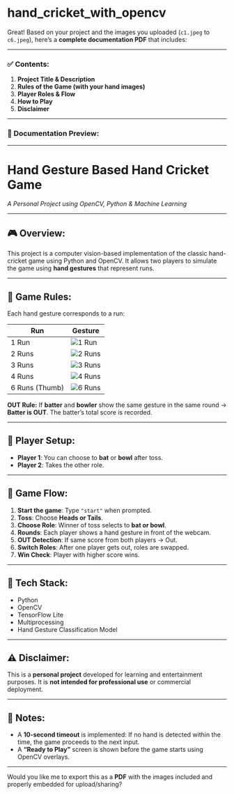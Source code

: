 # hand_cricket_with_opencv
Great! Based on your project and the images you uploaded (`c1.jpeg` to `c6.jpeg`), here’s a **complete documentation PDF** that includes:

---

### ✅ Contents:

1. **Project Title & Description**
2. **Rules of the Game (with your hand images)**
3. **Player Roles & Flow**
4. **How to Play**
5. **Disclaimer**

---

### 📄 Documentation Preview:

---

# Hand Gesture Based Hand Cricket Game

*A Personal Project using OpenCV, Python & Machine Learning*

---

## 🎮 Overview:

This project is a computer vision-based implementation of the classic hand-cricket game using Python and OpenCV. It allows two players to simulate the game using **hand gestures** that represent runs.

---

## 🧠 Game Rules:

Each hand gesture corresponds to a run:

| Run            | Gesture                        |
| -------------- | ------------------------------ |
| 1 Run          | ![1 Run](attachment\:c1.jpeg)  |
| 2 Runs         | ![2 Runs](attachment\:c2.jpeg) |
| 3 Runs         | ![3 Runs](attachment\:c3.jpeg) |
| 4 Runs         | ![4 Runs](attachment\:c4.jpeg) |
| 6 Runs (Thumb) | ![6 Runs](attachment\:c6.jpeg) |

**OUT Rule:**
If **batter** and **bowler** show the same gesture in the same round → **Batter is OUT**.
The batter’s total score is recorded.

---

## 👥 Player Setup:

* **Player 1**: You can choose to **bat** or **bowl** after toss.
* **Player 2**: Takes the other role.

---

## 🏏 Game Flow:

1. **Start the game**: Type `"start"` when prompted.
2. **Toss**: Choose **Heads or Tails**.
3. **Choose Role**: Winner of toss selects to **bat or bowl**.
4. **Rounds**: Each player shows a hand gesture in front of the webcam.
5. **OUT Detection**: If same score from both players → Out.
6. **Switch Roles**: After one player gets out, roles are swapped.
7. **Win Check**: Player with higher score wins.

---

## 🧪 Tech Stack:

* Python
* OpenCV
* TensorFlow Lite
* Multiprocessing
* Hand Gesture Classification Model

---

## ⚠️ Disclaimer:

This is a **personal project** developed for learning and entertainment purposes. It is **not intended for professional use** or commercial deployment.

---

## 📌 Notes:

* A **10-second timeout** is implemented: If no hand is detected within the time, the game proceeds to the next input.
* A **“Ready to Play”** screen is shown before the game starts using OpenCV overlays.

---

Would you like me to export this as a **PDF** with the images included and properly embedded for upload/sharing?
